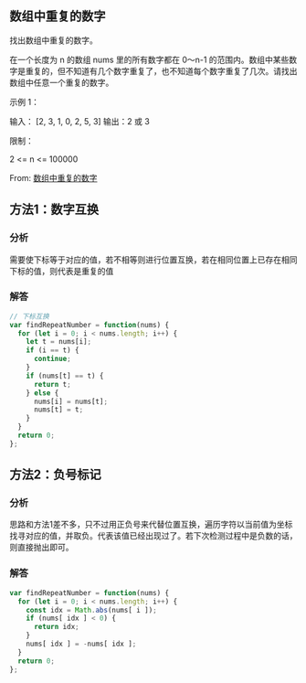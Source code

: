 ## 数组中重复的数字
找出数组中重复的数字。


在一个长度为 n 的数组 nums 里的所有数字都在 0～n-1 的范围内。数组中某些数字是重复的，但不知道有几个数字重复了，也不知道每个数字重复了几次。请找出数组中任意一个重复的数字。

示例 1：

输入：
[2, 3, 1, 0, 2, 5, 3]
输出：2 或 3 
 

限制：

2 <= n <= 100000

From: [数组中重复的数字](https://leetcode-cn.com/problems/shu-zu-zhong-zhong-fu-de-shu-zi-lcof/)

## 方法1：数字互换
### 分析
需要使下标等于对应的值，若不相等则进行位置互换，若在相同位置上已存在相同下标的值，则代表是重复的值

### 解答
```javascript
// 下标互换
var findRepeatNumber = function(nums) {
  for (let i = 0; i < nums.length; i++) {
    let t = nums[i];
    if (i == t) {
      continue;
    }
    if (nums[t] == t) {
      return t;
    } else {
      nums[i] = nums[t];
      nums[t] = t;
    }
  }
  return 0;
};
```

## 方法2：负号标记
### 分析
思路和方法1差不多，只不过用正负号来代替位置互换，遍历字符以当前值为坐标找寻对应的值，并取负。代表该值已经出现过了。若下次检测过程中是负数的话，则直接抛出即可。

### 解答
```javascript
var findRepeatNumber = function(nums) {
  for (let i = 0; i < nums.length; i++) {
    const idx = Math.abs(nums[ i ]);
    if (nums[ idx ] < 0) {
      return idx;
    }
    nums[ idx ] = -nums[ idx ];
  }
  return 0;
};
```